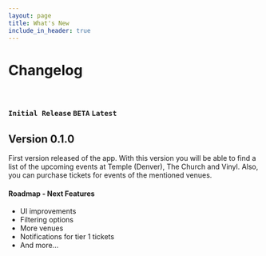 ```yaml
---
layout: page
title: What's New
include_in_header: true
---
```


# Changelog

<br>

### `Initial Release` `BETA` `Latest`
## **Version 0.1.0**

First version released of the app. With this version you will be able to find a list of the upcoming events at Temple (Denver), The Church and Vinyl. Also, you can purchase tickets for events of the mentioned venues.

#### Roadmap - Next Features
- UI improvements
- Filtering options
- More venues
- Notifications for tier 1 tickets
- And more...

<br>
